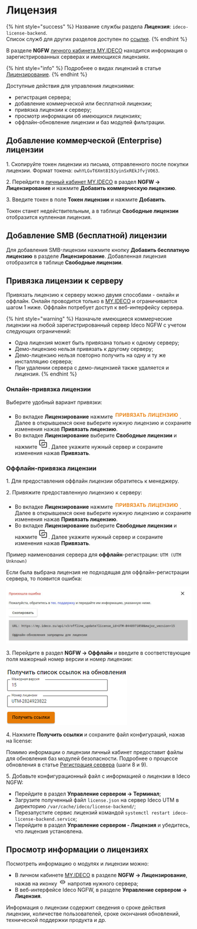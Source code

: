 # Лицензия

{% hint style="success" %}
Название службы раздела **Лицензия**: `ideco-license-backend`.\
Список служб для других разделов доступен по [ссылке](/settings/server-management/terminal.md).
{% endhint %}

В разделе **NGFW** [личного кабинета MY.IDECO](https://my.ideco.ru/) находится информация о зарегистрированных серверах и имеющихся лицензиях.

{% hint style="info" %}
Подробнее о видах лицензий в статье [Лицензирование](/general/license.md).
{% endhint %}

Доступные действия для управления лицензиями:

* регистрация сервера;
* добавление коммерческой или бесплатной лицензии;
* привязка лицензии к серверу;
* просмотр информации об имеющихся лицензиях;
* оффлайн-обновление лицензии и баз модулей фильтрации.

## Добавление коммерческой (Enterprise) лицензии

1\. Скопируйте токен лицензии из письма, отправленного после покупки лицензии. Формат токена: `owhYLGvT6Xmt819JyinSxREkJfvjVO63`. 

2\. Перейдите в [личный кабинет MY.IDECO](https://my.ideco.ru/) в раздел **NGFW -> Лицензирование** и нажмите **Добавить коммерческую лицензию**.

3\. Введите токен в поле **Токен лицензии** и нажмите **Добавить**. 

Токен станет недействительным, а в таблице **Свободные лицензии** отобразится купленная лицензия.

## Добавление SMB (бесплатной) лицензии

Для добавления SMB-лицензии нажмите кнопку **Добавить бесплатную лицензию** в разделе **Лицензирование**. Добавленная лицензия отобразится в таблице **Свободные лицензии**.

## Привязка лицензии к серверу

Привязать лицензию к серверу можно двумя способами - онлайн и оффлайн. Онлайн проводится только в [MY.IDECO](https://my.ideco.ru/) и ограничивается шагом 1 ниже. Оффлайн потребует доступ к веб-интерфейсу сервера.

{% hint style="warning" %}
Назначьте имеющиеся коммерческие лицензии на любой зарегистрированный сервер Ideco NGFW с учетом следующих ограничений:

* Одна лицензия может быть привязана только к одному серверу;
* Демо-лицензию нельзя привязать к другому серверу;
* Демо-лицензию нельзя повторно получить на одну и ту же инсталляцию сервера;
* При удалении сервера с демо-лицензией также удаляется и лицензия.
{% endhint %}

### Онлайн-привязка лицензии

Выберите удобный вариант привязки:
* Во вкладке **Лицензирование** нажмите ![](/.gitbook/assets/icon-lk1.png). Далее в открывшемся окне выберите нужную лицензию и сохраните изменения нажав **Привязать лицензию**.
* Во вкладке **Лицензирование** выберите **Свободные лицензии** и нажмите ![](/.gitbook/assets/icon-lk.png). Далее укажите нужный сервер и сохраните изменения нажав **Привязать**.

### Оффлайн-привязка лицензии

1\. Для предоставления оффлайн лицензии обратитесь к менеджеру.

2\. Привяжите предоставленную лицензию к серверу:

* Во вкладке **Лицензирование** нажмите ![](/.gitbook/assets/icon-lk1.png). Далее в открывшемся окне выберите нужную лицензию и сохраните изменения нажав **Привязать лицензию**.
* Во вкладке **Лицензирование** выберите **Свободные лицензии** и нажмите ![](/.gitbook/assets/icon-lk.png). Далее укажите нужный сервер и сохраните изменения нажав **Привязать**.

Пример наименования сервера для **оффлайн**-регистрации: `UTM (UTM Unknown)`

Если была выбрана лицензия не подходящая для оффлайн-регистрации сервера, то появится ошибка:

![](/.gitbook/assets/initial-setup13.png)

3\. Перейдите в раздел **NGFW -> Оффлайн** и введите в соответствующие поля мажорный номер версии и номер лицензии:

![](/.gitbook/assets/initial-setup12.png)

4\. Нажмите **Получить ссылки** и сохраните файл конфигураций, нажав на license:

Помимо информации о лицензии личный кабинет предоставит файлы для обновления баз модулей безопасности. Подробнее о процессе обновления в статье [Регистрация сервера](/installation/server-registration.md#offlain-registraciya) (шаги 8 и 9).

5\. Добавьте конфигурационный файл c информацией о лицензии в Ideco NGFW:

* Перейдите в раздел **Управление сервером -> Терминал**;
* Загрузите полученный файл `license.json` на сервер Ideco UTM в директорию `/var/cache/ideco/license-backend/`;
* Перезапустите сервис лицензий командой `systemctl restart ideco-license-backend.service`;
* Перейдите в раздел **Управление сервером - Лицензия** и убедитесь, что лицензия установлена.

## Просмотр информации о лицензиях

Посмотреть информацию о модулях и лицензии можно:

* В личном кабинете [MY.IDECO](/settings-my/README.md) в разделе **NGFW -> Лицензирование**, нажав на иконку ![](/.gitbook/assets/icon-eye.png) напротив нужного сервера;
* В веб-интерфейсе Ideco NGFW, в разделе **Управление сервером -> Лицензия**.

Информация о лицензии содержит сведения о сроке действия лицензии, количестве пользователей, сроке окончания обновлений, технической поддержки продукта и др.
